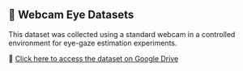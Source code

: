 ## 📂 Webcam Eye Datasets

This dataset was collected using a standard webcam in a controlled environment for eye-gaze estimation experiments.

🔗 [Click here to access the dataset on Google Drive]([https://drive.google.com/drive/folders/1knK8mVcp5D6klwxuYszxZtv8m0PQAPiq?usp=drive_link])
